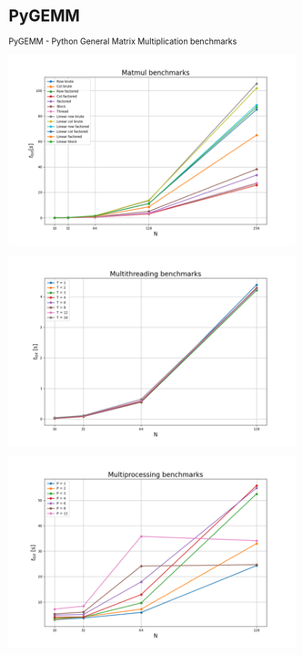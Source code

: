 # PyGEMM
PyGEMM - Python General Matrix Multiplication benchmarks

![image1](matmul_bench.png)

![image2](threading_bench.png)

![image3](multiprocess_bench.png)
